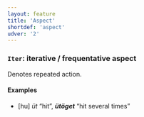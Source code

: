 ```yaml
---
layout: feature
title: 'Aspect'
shortdef: 'aspect'
udver: '2'
---
```


### <a name="Iter">`Iter`</a>: iterative / frequentative aspect

Denotes repeated action.

#### Examples

* [hu] _üt_ “hit”, _<b>ütöget</b>_ “hit several times”

<!-- Interlanguage links updated Po 6. listopadu 2023, 21:41:35 CET -->
